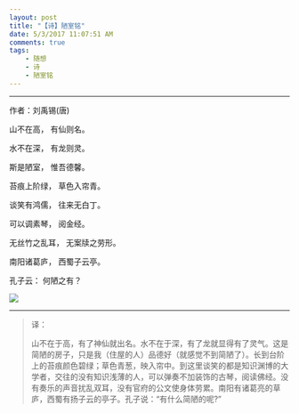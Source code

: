 ```yaml
---
layout: post
title: "【诗】陋室铭"
date: 5/3/2017 11:07:51 AM 
comments: true
tags: 
	- 随想 
	- 诗
	- 陋室铭
---
```

---
作者：刘禹锡(唐)



山不在高， 有仙则名。 

水不在深， 有龙则灵。 

斯是陋室， 惟吾德馨。 

苔痕上阶绿， 草色入帘青。 

谈笑有鸿儒， 往来无白丁。 

可以调素琴， 阅金经。 

无丝竹之乱耳， 无案牍之劳形。 

南阳诸葛庐， 西蜀子云亭。

孔子云： 何陋之有？
<!-- more -->

![](/assets/img/think_poem_loushiming.jpg)

---

> 译：
> 
> 山不在于高，有了神仙就出名。水不在于深，有了龙就显得有了灵气。这是简陋的房子，只是我（住屋的人）品德好（就感觉不到简陋了）。长到台阶上的苔痕颜色碧绿；草色青葱，映入帘中。到这里谈笑的都是知识渊博的大学者，交往的没有知识浅薄的人，可以弹奏不加装饰的古琴，阅读佛经。没有奏乐的声音扰乱双耳，没有官府的公文使身体劳累。南阳有诸葛亮的草庐，西蜀有扬子云的亭子。孔子说：“有什么简陋的呢?”

